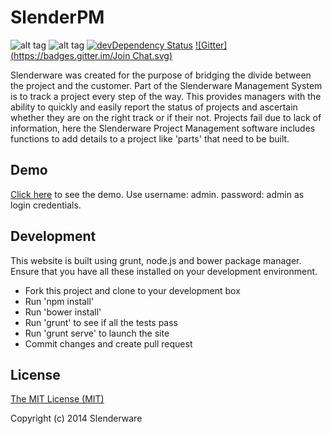 SlenderPM
=========
![alt tag](https://travis-ci.org/Slenderware/slenderpm.png)
![alt tag](https://david-dm.org/slenderware/slenderpm.png)
[![devDependency Status](https://david-dm.org/slenderware/slenderpm/dev-status.svg)](https://david-dm.org/slenderware/slenderpm#info=devDependencies)
[![Gitter](https://badges.gitter.im/Join Chat.svg)](https://gitter.im/Slenderware/slenderpm?utm_source=badge&utm_medium=badge&utm_campaign=pr-badge)

Slenderware was created for the purpose of bridging the divide between the project and the customer. 
Part of the Slenderware Management System is to track a project every step of the way. 
This provides managers with the ability to quickly and easily report the status of projects and ascertain whether they are on the right track or if their not. 
Projects fail due to lack of information, here the Slenderware Project Management software includes functions to add details to a project like 'parts' that need to be built.

Demo
-----------

<a href="http://slenderware.github.io/slenderpm/">Click here</a> to see the demo. Use username: admin. password: admin as login credentials.

Development
-----------
This website is built using grunt, node.js and bower package manager. Ensure that you have all these installed on your development environment.

* Fork this project and clone to your development box
* Run 'npm install'
* Run 'bower install'
* Run 'grunt' to see if all the tests pass
* Run 'grunt serve' to launch the site
* Commit changes and create pull request

License
-------
[The MIT License (MIT)](https://github.com/Slenderware/slenderpm/blob/master/LICENSE)

Copyright (c) 2014 Slenderware
